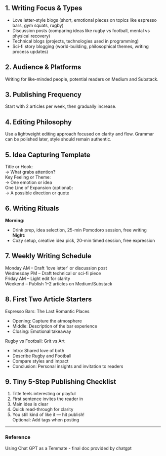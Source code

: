 
## 1. Writing Focus & Types

- Love letter-style blogs (short, emotional pieces on topics like espresso bars, gym squats, rugby)  
- Discussion posts (comparing ideas like rugby vs football, mental vs physical recovery)  
- Technical blogs (projects, technologies used in programming)  
- Sci-fi story blogging (world-building, philosophical themes, writing process updates)

## 2. Audience & Platforms

Writing for like-minded people, potential readers on Medium and Substack.

## 3. Publishing Frequency

Start with 2 articles per week, then gradually increase.

## 4. Editing Philosophy

Use a lightweight editing approach focused on clarity and flow. Grammar can be polished later, style should remain authentic.

## 5. Idea Capturing Template

Title or Hook:  
→ What grabs attention?  
Key Feeling or Theme:  
→ One emotion or idea  
One Line of Expansion (optional):  
→ A possible direction or quote

## 6. Writing Rituals

**Morning:**  
- Drink prep, idea selection, 25-min Pomodoro session, free writing  
**Night:**  
- Cozy setup, creative idea pick, 20-min timed session, free expression

## 7. Weekly Writing Schedule

Monday AM – Draft 'love letter' or discussion post  
Wednesday PM – Draft technical or sci-fi piece  
Friday AM – Light edit for clarity  
Weekend – Publish 1–2 articles on Medium/Substack

## 8. First Two Article Starters

Espresso Bars: The Last Romantic Places  
- Opening: Capture the atmosphere  
- Middle: Description of the bar experience  
- Closing: Emotional takeaway  
  
Rugby vs Football: Grit vs Art  
- Intro: Shared love of both  
- Describe Rugby and Football  
- Compare styles and impact  
- Conclusion: Personal insights and invitation to readers

## 9. Tiny 5-Step Publishing Checklist

1. Title feels interesting or playful  
2. First sentence invites the reader in  
3. Main idea is clear  
4. Quick read-through for clarity  
5. You still kind of like it — hit publish!  
Optional: Add tags when posting


---
### Reference
Using Chat GPT as a Temmate - final doc provided by chatgpt